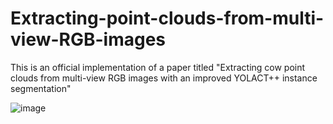 # Extracting-point-clouds-from-multi-view-RGB-images
This is an official implementation of a paper titled "Extracting cow point clouds from multi-view RGB images with an improved YOLACT++ instance segmentation"

![image](https://github.com/dontlearncpp/Extracting-point-clouds-from-multi-view-RGB-images/assets/103402250/6d32b73d-13ff-404f-9567-14c320ffe668)
